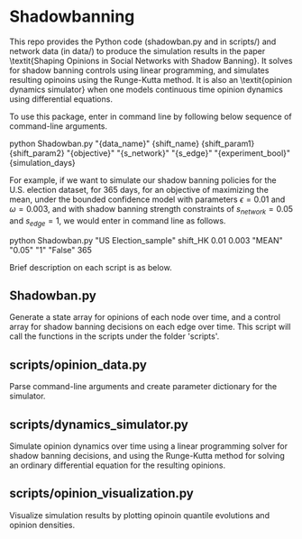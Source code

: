 # Shadowbanning
This repo provides the Python code (shadowban.py and in scripts/) and network data (in data/) to produce the simulation results in the paper \textit{Shaping Opinions in Social Networks with Shadow Banning}. It solves for shadow banning controls using linear programming, and simulates resulting opinoins using the Runge-Kutta method. It is also an \textit{opinion dynamics simulator} when one models continuous time opinion dynamics using differential equations.

To use this package, enter in command line by following below sequence of command-line arguments.

python Shadowban.py "{data_name}" {shift_name} {shift_param1} {shift_param2} "{objective}" "{s_network}" "{s_edge}" "{experiment_bool}" {simulation_days}

For example, if we want to simulate our shadow banning policies for the U.S. election dataset, for 365 days, for an objective of maximizing the mean, under the bounded confidence model with parameters $\epsilon=0.01$ and $\omega=0.003$, and with shadow banning strength constraints of $s_{network}=0.05$ and $s_{edge}=1$, we would enter in command line as follows.

python Shadowban.py "US Election_sample" shift_HK 0.01 0.003 "MEAN" "0.05" "1" "False" 365

Brief description on each script is as below.

## Shadowban.py
Generate a state array for opinions of each node over time, and a control array for shadow banning decisions on each edge over time. This script will call the functions in the scripts under the folder 'scripts'.

## scripts/opinion_data.py
Parse command-line arguments and create parameter dictionary for the simulator.

## scripts/dynamics_simulator.py
Simulate opinion dynamics over time using a linear programming solver for shadow banning decisions, and using the Runge-Kutta method for solving an ordinary differential equation for the resulting opinions.

## scripts/opinion_visualization.py
Visualize simulation results by plotting opinoin quantile evolutions and opinion densities.